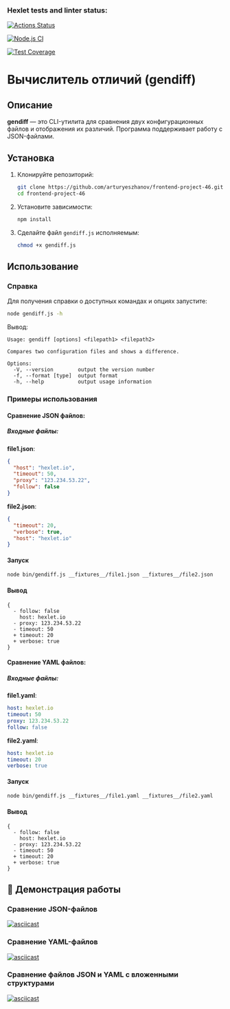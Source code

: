 ### Hexlet tests and linter status:
[![Actions Status](https://github.com/arturyeszhanov/frontend-project-46/actions/workflows/hexlet-check.yml/badge.svg)](https://github.com/arturyeszhanov/frontend-project-46/actions)

[![Node.js CI](https://github.com/arturyeszhanov/frontend-project-46/actions/workflows/nodejs.yml/badge.svg)](https://github.com/arturyeszhanov/frontend-project-46/actions)

[![Test Coverage](https://api.codeclimate.com/v1/badges/639d3e76f1b8874c925d/test_coverage)](https://codeclimate.com/github/arturyeszhanov/frontend-project-46/test_coverage)



# Вычислитель отличий (gendiff)

## Описание
**gendiff** — это CLI-утилита для сравнения двух конфигурационных файлов и отображения их различий. Программа поддерживает работу с JSON-файлами.

## Установка

1. Клонируйте репозиторий:
   ```sh
   git clone https://github.com/arturyeszhanov/frontend-project-46.git
   cd frontend-project-46
   ```
2. Установите зависимости:
   ```sh
   npm install
   ```
3. Сделайте файл `gendiff.js` исполняемым:
   ```sh
   chmod +x gendiff.js
   ```

## Использование

### Справка
Для получения справки о доступных командах и опциях запустите:
```sh
node gendiff.js -h
```
Вывод:
```
Usage: gendiff [options] <filepath1> <filepath2>

Compares two configuration files and shows a difference.

Options:
  -V, --version        output the version number
  -f, --format [type]  output format
  -h, --help           output usage information
```

### Примеры использования
#### Сравнение JSON файлов:
##### Входные файлы:
**file1.json**:
```json
{
  "host": "hexlet.io",
  "timeout": 50,
  "proxy": "123.234.53.22",
  "follow": false
}
```

**file2.json**:
```json
{
  "timeout": 20,
  "verbose": true,
  "host": "hexlet.io"
}
```

#### Запуск
```sh
node bin/gendiff.js __fixtures__/file1.json __fixtures__/file2.json
```

#### Вывод
```
{
  - follow: false
    host: hexlet.io
  - proxy: 123.234.53.22
  - timeout: 50
  + timeout: 20
  + verbose: true
}
```
#### Сравнение YAML файлов:
##### Входные файлы:
**file1.yaml**:
```yaml
host: hexlet.io
timeout: 50
proxy: 123.234.53.22
follow: false
```

**file2.yaml**:
```yaml
host: hexlet.io
timeout: 20
verbose: true
```

#### Запуск
```sh
node bin/gendiff.js __fixtures__/file1.yaml __fixtures__/file2.yaml
```

#### Вывод
```
{
  - follow: false
    host: hexlet.io
  - proxy: 123.234.53.22
  - timeout: 50
  + timeout: 20
  + verbose: true
}
```


## 📌 Демонстрация работы
### Сравнение JSON-файлов
[![asciicast](https://asciinema.org/a/hs3AXwK3YCqvQ6ODd0He9j75f.svg)](https://asciinema.org/a/hs3AXwK3YCqvQ6ODd0He9j75f)

### Сравнение YAML-файлов
[![asciicast](https://asciinema.org/a/A8ncPgxxYmahemaGCdG1WkRtx.svg)](https://asciinema.org/a/A8ncPgxxYmahemaGCdG1WkRtx)

### Сравнение файлов JSON и YAML с вложенными структурами
[![asciicast](https://asciinema.org/a/a8IkIsboae9Oxd8vxmYxE1aPr.svg)](https://asciinema.org/a/a8IkIsboae9Oxd8vxmYxE1aPr)